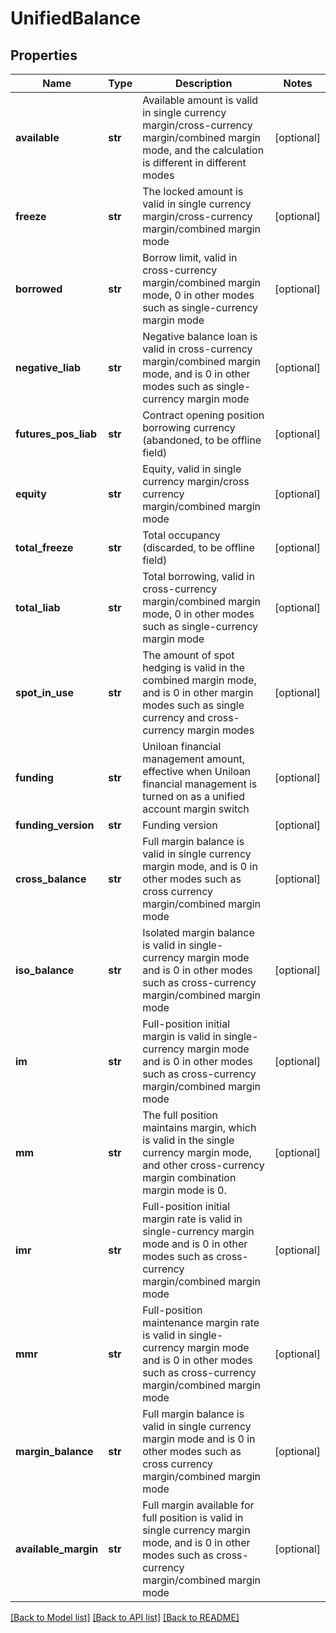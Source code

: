 # UnifiedBalance

## Properties
Name | Type | Description | Notes
------------ | ------------- | ------------- | -------------
**available** | **str** | Available amount is valid in single currency margin/cross-currency margin/combined margin mode, and the calculation is different in different modes | [optional] 
**freeze** | **str** | The locked amount is valid in single currency margin/cross-currency margin/combined margin mode | [optional] 
**borrowed** | **str** | Borrow limit, valid in cross-currency margin/combined margin mode, 0 in other modes such as single-currency margin mode | [optional] 
**negative_liab** | **str** | Negative balance loan is valid in cross-currency margin/combined margin mode, and is 0 in other modes such as single-currency margin mode | [optional] 
**futures_pos_liab** | **str** | Contract opening position borrowing currency (abandoned, to be offline field) | [optional] 
**equity** | **str** | Equity, valid in single currency margin/cross currency margin/combined margin mode | [optional] 
**total_freeze** | **str** | Total occupancy (discarded, to be offline field) | [optional] 
**total_liab** | **str** | Total borrowing, valid in cross-currency margin/combined margin mode, 0 in other modes such as single-currency margin mode | [optional] 
**spot_in_use** | **str** | The amount of spot hedging is valid in the combined margin mode, and is 0 in other margin modes such as single currency and cross-currency margin modes | [optional] 
**funding** | **str** | Uniloan financial management amount, effective when Uniloan financial management is turned on as a unified account margin switch | [optional] 
**funding_version** | **str** | Funding version | [optional] 
**cross_balance** | **str** | Full margin balance is valid in single currency margin mode, and is 0 in other modes such as cross currency margin/combined margin mode | [optional] 
**iso_balance** | **str** | Isolated margin balance is valid in single-currency margin mode and is 0 in other modes such as cross-currency margin/combined margin mode | [optional] 
**im** | **str** | Full-position initial margin is valid in single-currency margin mode and is 0 in other modes such as cross-currency margin/combined margin mode | [optional] 
**mm** | **str** | The full position maintains margin, which is valid in the single currency margin mode, and other cross-currency margin combination margin mode is 0. | [optional] 
**imr** | **str** | Full-position initial margin rate is valid in single-currency margin mode and is 0 in other modes such as cross-currency margin/combined margin mode | [optional] 
**mmr** | **str** | Full-position maintenance margin rate is valid in single-currency margin mode and is 0 in other modes such as cross-currency margin/combined margin mode | [optional] 
**margin_balance** | **str** | Full margin balance is valid in single currency margin mode and is 0 in other modes such as cross currency margin/combined margin mode | [optional] 
**available_margin** | **str** | Full margin available for full position is valid in single currency margin mode, and is 0 in other modes such as cross-currency margin/combined margin mode | [optional] 

[[Back to Model list]](../README.md#documentation-for-models) [[Back to API list]](../README.md#documentation-for-api-endpoints) [[Back to README]](../README.md)


